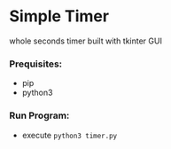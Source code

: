 # Simple Timer

whole seconds timer built with tkinter GUI

### Prequisites:
 - pip
 - python3

### Run Program: 
 - execute `python3 timer.py`
